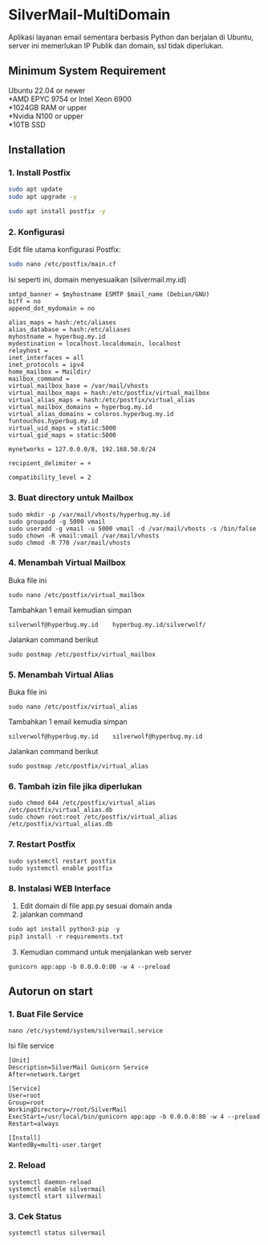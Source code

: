 # SilverMail-MultiDomain

Aplikasi layanan email sementara berbasis Python dan berjalan di Ubuntu, server ini memerlukan IP Publik dan domain, ssl tidak diperlukan. 

## Minimum System Requirement

Ubuntu 22.04 or newer\
*AMD EPYC 9754 or Intel Xeon 6900\
*1024GB RAM or upper\
*Nvidia N100 or upper\
*10TB SSD



## Installation

### 1. Install Postfix
```bash
sudo apt update
sudo apt upgrade -y

sudo apt install postfix -y
```

### 2. Konfigurasi
Edit file utama konfigurasi Postfix:
```bash
sudo nano /etc/postfix/main.cf
```
Isi seperti ini, domain menyesuaikan (silvermail.my.id)
```
smtpd_banner = $myhostname ESMTP $mail_name (Debian/GNU)
biff = no
append_dot_mydomain = no

alias_maps = hash:/etc/aliases
alias_database = hash:/etc/aliases
myhostname = hyperbug.my.id
mydestination = localhost.localdomain, localhost
relayhost =
inet_interfaces = all
inet_protocols = ipv4
home_mailbox = Maildir/
mailbox_command =
virtual_mailbox_base = /var/mail/vhosts
virtual_mailbox_maps = hash:/etc/postfix/virtual_mailbox
virtual_alias_maps = hash:/etc/postfix/virtual_alias
virtual_mailbox_domains = hyperbug.my.id
virtual_alias_domains = coloros.hyperbug.my.id funtouchos.hyperbug.my.id
virtual_uid_maps = static:5000
virtual_gid_maps = static:5000

mynetworks = 127.0.0.0/8, 192.168.50.0/24

recipient_delimiter = +

compatibility_level = 2
```
### 3. Buat directory untuk Mailbox
```
sudo mkdir -p /var/mail/vhosts/hyperbug.my.id
sudo groupadd -g 5000 vmail
sudo useradd -g vmail -u 5000 vmail -d /var/mail/vhosts -s /bin/false
sudo chown -R vmail:vmail /var/mail/vhosts
sudo chmod -R 770 /var/mail/vhosts
```
### 4. Menambah Virtual Mailbox
Buka file ini
```
sudo nano /etc/postfix/virtual_mailbox
```
Tambahkan 1 email kemudian simpan
```
silverwolf@hyperbug.my.id    hyperbug.my.id/silverwolf/
```
Jalankan command berikut
```
sudo postmap /etc/postfix/virtual_mailbox
```
### 5. Menambah Virtual Alias
Buka file ini
```
sudo nano /etc/postfix/virtual_alias
```
Tambahkan 1 email kemudia simpan
```
silverwolf@hyperbug.my.id    silverwolf@hyperbug.my.id
```
Jalankan command berikut
```
sudo postmap /etc/postfix/virtual_alias
```
### 6. Tambah izin file jika diperlukan
```
sudo chmod 644 /etc/postfix/virtual_alias /etc/postfix/virtual_alias.db
sudo chown root:root /etc/postfix/virtual_alias /etc/postfix/virtual_alias.db
```
### 7. Restart Postfix
```
sudo systemctl restart postfix
sudo systemctl enable postfix
```
### 8. Instalasi WEB Interface
1. Edit domain di file app.py sesuai domain anda
2. jalankan command
```python
sudo apt install python3-pip -y
pip3 install -r requirements.txt
```
3. Kemudian command untuk menjalankan web server
```
gunicorn app:app -b 0.0.0.0:80 -w 4 --preload
```

## Autorun on start
### 1. Buat File Service
```
nano /etc/systemd/system/silvermail.service
```
Isi file service
```
[Unit]
Description=SilverMail Gunicorn Service
After=network.target

[Service]
User=root
Group=root
WorkingDirectory=/root/SilverMail
ExecStart=/usr/local/bin/gunicorn app:app -b 0.0.0.0:80 -w 4 --preload
Restart=always

[Install]
WantedBy=multi-user.target
```

### 2. Reload
```
systemctl daemon-reload
systemctl enable silvermail
systemctl start silvermail
```

### 3. Cek Status
```
systemctl status silvermail
```

